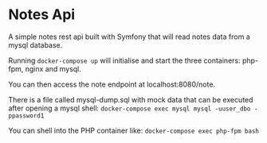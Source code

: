 # Notes Api

A simple notes rest api built with Symfony that will read notes data from a mysql database.

Running `docker-compose up` will initialise and start the three containers: php-fpm, nginx and mysql.

You can then access the note endpoint at localhost:8080/note.

There is a file called mysql-dump.sql with mock data that can be executed after opening a mysql shell:
`docker-compose exec mysql mysql -uuser_dbo -ppassword1`

You can shell into the PHP container like:
`docker-compose exec php-fpm bash`
